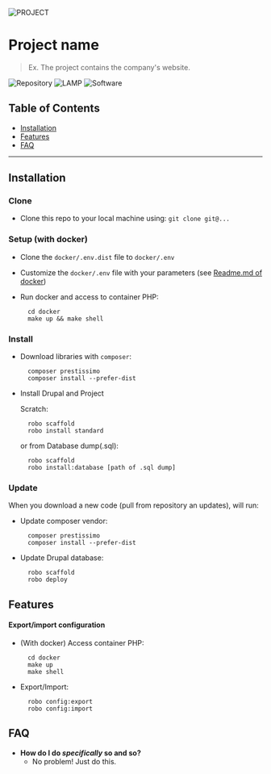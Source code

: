 ![PROJECT](https://via.placeholder.com/180x150.png?text=Project-logo)

# Project name

> Ex. The project contains the company's website.

![Repository](https://img.shields.io/badge/Repository-BitBucket-blue)
![LAMP](https://img.shields.io/badge/LAMP-Docker-blue)
![Software](https://img.shields.io/badge/Software-Drupal8-blue)

## Table of Contents

- [Installation](#installation)
- [Features](#features)
- [FAQ](#faq)

---

## Installation

### Clone

- Clone this repo to your local machine using: `git clone git@...`

### Setup (with docker)

- Clone the `docker/.env.dist` file to `docker/.env`

- Customize the `docker/.env` file with your parameters (see [Readme.md of docker](./docker/README.md))

- Run docker and access to container PHP:

        cd docker
        make up && make shell

### Install

- Download libraries with `composer`:

        composer prestissimo
        composer install --prefer-dist

- Install Drupal and Project

    Scratch:

        robo scaffold
        robo install standard

    or from Database dump(.sql):

        robo scaffold
        robo install:database [path of .sql dump]

### Update

When you download a new code (pull from repository an updates), will run:

* Update composer vendor:

        composer prestissimo
        composer install --prefer-dist

* Update Drupal database:

        robo scaffold
        robo deploy

## Features

#### Export/import configuration

* (With docker) Access container PHP:

        cd docker
        make up
        make shell

* Export/Import:

        robo config:export
        robo config:import

## FAQ

- **How do I do *specifically* so and so?**
    - No problem! Just do this.
